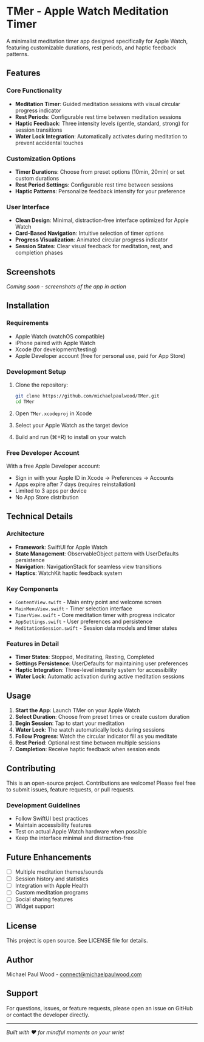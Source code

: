 # TMer - Apple Watch Meditation Timer

A minimalist meditation timer app designed specifically for Apple Watch, featuring customizable durations, rest periods, and haptic feedback patterns.

## Features

### Core Functionality
- **Meditation Timer**: Guided meditation sessions with visual circular progress indicator
- **Rest Periods**: Configurable rest time between meditation sessions
- **Haptic Feedback**: Three intensity levels (gentle, standard, strong) for session transitions
- **Water Lock Integration**: Automatically activates during meditation to prevent accidental touches

### Customization Options
- **Timer Durations**: Choose from preset options (10min, 20min) or set custom durations
- **Rest Period Settings**: Configurable rest time between sessions
- **Haptic Patterns**: Personalize feedback intensity for your preference

### User Interface
- **Clean Design**: Minimal, distraction-free interface optimized for Apple Watch
- **Card-Based Navigation**: Intuitive selection of timer options
- **Progress Visualization**: Animated circular progress indicator
- **Session States**: Clear visual feedback for meditation, rest, and completion phases

## Screenshots

*Coming soon - screenshots of the app in action*

## Installation

### Requirements
- Apple Watch (watchOS compatible)
- iPhone paired with Apple Watch
- Xcode (for development/testing)
- Apple Developer account (free for personal use, paid for App Store)

### Development Setup
1. Clone the repository:
   ```bash
   git clone https://github.com/michaelpaulwood/TMer.git
   cd TMer
   ```

2. Open `TMer.xcodeproj` in Xcode

3. Select your Apple Watch as the target device

4. Build and run (⌘+R) to install on your watch

### Free Developer Account
With a free Apple Developer account:
- Sign in with your Apple ID in Xcode → Preferences → Accounts
- Apps expire after 7 days (requires reinstallation)
- Limited to 3 apps per device
- No App Store distribution

## Technical Details

### Architecture
- **Framework**: SwiftUI for Apple Watch
- **State Management**: ObservableObject pattern with UserDefaults persistence
- **Navigation**: NavigationStack for seamless view transitions
- **Haptics**: WatchKit haptic feedback system

### Key Components
- `ContentView.swift` - Main entry point and welcome screen
- `MainMenuView.swift` - Timer selection interface
- `TimerView.swift` - Core meditation timer with progress indicator
- `AppSettings.swift` - User preferences and persistence
- `MeditationSession.swift` - Session data models and timer states

### Features in Detail
- **Timer States**: Stopped, Meditating, Resting, Completed
- **Settings Persistence**: UserDefaults for maintaining user preferences
- **Haptic Integration**: Three-level intensity system for accessibility
- **Water Lock**: Automatic activation during active meditation sessions

## Usage

1. **Start the App**: Launch TMer on your Apple Watch
2. **Select Duration**: Choose from preset times or create custom duration
3. **Begin Session**: Tap to start your meditation
4. **Water Lock**: The watch automatically locks during sessions
5. **Follow Progress**: Watch the circular indicator fill as you meditate
6. **Rest Period**: Optional rest time between multiple sessions
7. **Completion**: Receive haptic feedback when session ends

## Contributing

This is an open-source project. Contributions are welcome! Please feel free to submit issues, feature requests, or pull requests.

### Development Guidelines
- Follow SwiftUI best practices
- Maintain accessibility features
- Test on actual Apple Watch hardware when possible
- Keep the interface minimal and distraction-free

## Future Enhancements

- [ ] Multiple meditation themes/sounds
- [ ] Session history and statistics
- [ ] Integration with Apple Health
- [ ] Custom meditation programs
- [ ] Social sharing features
- [ ] Widget support

## License

This project is open source. See LICENSE file for details.

## Author

Michael Paul Wood - [connect@michaelpaulwood.com](mailto:connect@michaelpaulwood.com)

## Support

For questions, issues, or feature requests, please open an issue on GitHub or contact the developer directly.

---

*Built with ❤️ for mindful moments on your wrist*